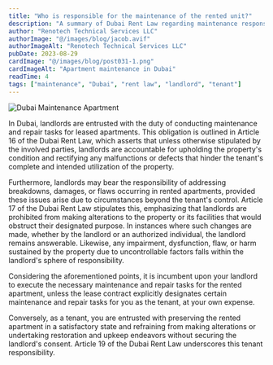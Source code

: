 ```yaml
---
title: "Who is responsible for the maintenance of the rented unit?"
description: "A summary of Dubai Rent Law regarding maintenance responsibilities for rented apartments, outlining landlord and tenant duties."
author: "Renotech Technical Services LLC"
authorImage: "@/images/blog/jacob.avif"
authorImageAlt: "Renotech Technical Services LLC"
pubDate: 2023-08-29
cardImage: "@/images/blog/post031-1.png"
cardImageAlt: "Apartment maintenance in Dubai"
readTime: 4
tags: ["maintenance", "Dubai", "rent law", "landlord", "tenant"]
---
```


![Dubai Maintenance Apartment](@/images/blog/post031-1.png "Dubai Maintenance Apartment")

In Dubai, landlords are entrusted with the duty of conducting maintenance and repair tasks for leased apartments. This obligation is outlined in Article 16 of the Dubai Rent Law, which asserts that unless otherwise stipulated by the involved parties, landlords are accountable for upholding the property's condition and rectifying any malfunctions or defects that hinder the tenant's complete and intended utilization of the property.

Furthermore, landlords may bear the responsibility of addressing breakdowns, damages, or flaws occurring in rented apartments, provided these issues arise due to circumstances beyond the tenant's control. Article 17 of the Dubai Rent Law stipulates this, emphasizing that landlords are prohibited from making alterations to the property or its facilities that would obstruct their designated purpose. In instances where such changes are made, whether by the landlord or an authorized individual, the landlord remains answerable. Likewise, any impairment, dysfunction, flaw, or harm sustained by the property due to uncontrollable factors falls within the landlord's sphere of responsibility.

Considering the aforementioned points, it is incumbent upon your landlord to execute the necessary maintenance and repair tasks for the rented apartment, unless the lease contract explicitly designates certain maintenance and repair tasks for you as the tenant, at your own expense.

Conversely, as a tenant, you are entrusted with preserving the rented apartment in a satisfactory state and refraining from making alterations or undertaking restoration and upkeep endeavors without securing the landlord's consent. Article 19 of the Dubai Rent Law underscores this tenant responsibility.